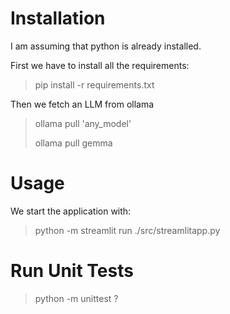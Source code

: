 # Installation

I am assuming that python is already installed.

First we have to install all the requirements:
> pip install -r requirements.txt

Then we fetch an LLM from ollama

> ollama pull 'any_model'
>
> ollama pull gemma

# Usage

We start the application with:
> python -m streamlit run ./src/streamlitapp.py

# Run Unit Tests

> python -m unittest ?